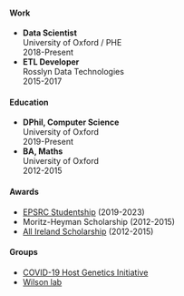 #### Work

- **Data Scientist**  
  University of Oxford / PHE   
  2018-Present
- **ETL Developer**  
  Rosslyn Data Technologies  
  2015-2017

#### Education

- **DPhil, Computer Science**  
  University of Oxford  
  2019-Present
- **BA, Maths**  
  University of Oxford  
  2012-2015

#### Awards

- [EPSRC Studentship](https://gtr.ukri.org/person/31C3C0CA-5A09-4F04-9EF1-1145340D8E59) (2019-2023)
- Moritz-Heyman Scholarship (2012-2015)
- [All Ireland Scholarship](https://www.allirelandscholarships.com/profile/jacob-armstrong/) (2012-2015)

#### Groups

- [COVID-19 Host Genetics Initiative](https://www.covid19hg.org/)
- [Wilson lab](http://www.danielwilson.me.uk/lab)
